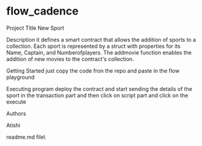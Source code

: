 # flow_cadence
Project Title
New Sport

Description
it defines a smart contract that allows the addition of sports to a collection. Each sport is represented by a struct with properties for its Name, Captain, and Numberofplayers. The addmovie function enables the addition of new movies to the contract's collection.

Getting Started
just copy the code fron the repo and paste in the flow playground

Executing program
deploy the contract and start sending the details of the sport in the transaction part and then click on script part and click on the execute

Authors

Atishi

readme.md file\
